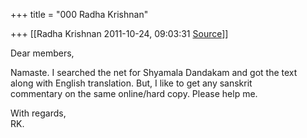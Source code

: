 +++
title = "000 Radha Krishnan"

+++
[[Radha Krishnan	2011-10-24, 09:03:31 [Source](https://groups.google.com/g/samskrita/c/HJ4JKng7RvA)]]



Dear members,

Namaste. I searched the net for Shyamala Dandakam and got the text  
along with English translation. But, I like to get any sanskrit  
commentary on the same online/hard copy. Please help me.

With regards,  
RK.  

